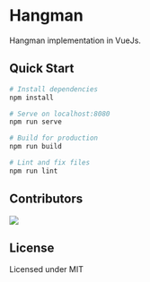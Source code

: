 # Hangman

Hangman implementation in VueJs.

## Quick Start

```bash
# Install dependencies
npm install

# Serve on localhost:8080
npm run serve

# Build for production
npm run build

# Lint and fix files
npm run lint
```

## Contributors

<a href="https://github.com/Mohammadreza99A">
  <img src="https://github.com/mohammadreza99a.png?size=50">
</a>

## License

Licensed under MIT
